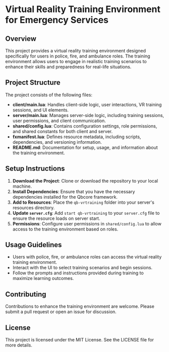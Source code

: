 # Virtual Reality Training Environment for Emergency Services

## Overview
This project provides a virtual reality training environment designed specifically for users in police, fire, and ambulance roles. The training environment allows users to engage in realistic training scenarios to enhance their skills and preparedness for real-life situations.

## Project Structure
The project consists of the following files:

- **client/main.lua**: Handles client-side logic, user interactions, VR training sessions, and UI elements.
- **server/main.lua**: Manages server-side logic, including training sessions, user permissions, and client communication.
- **shared/config.lua**: Contains configuration settings, role permissions, and shared constants for both client and server.
- **fxmanifest.lua**: Defines resource metadata, including scripts, dependencies, and versioning information.
- **README.md**: Documentation for setup, usage, and information about the training environment.

## Setup Instructions
1. **Download the Project**: Clone or download the repository to your local machine.
2. **Install Dependencies**: Ensure that you have the necessary dependencies installed for the Qbcore framework.
3. **Add to Resources**: Place the `qb-vrtraining` folder into your server's resources directory.
4. **Update `server.cfg`**: Add `start qb-vrtraining` to your `server.cfg` file to ensure the resource loads on server start.
5. **Permissions**: Configure user permissions in `shared/config.lua` to allow access to the training environment based on roles.

## Usage Guidelines
- Users with police, fire, or ambulance roles can access the virtual reality training environment.
- Interact with the UI to select training scenarios and begin sessions.
- Follow the prompts and instructions provided during training to maximize learning outcomes.

## Contributing
Contributions to enhance the training environment are welcome. Please submit a pull request or open an issue for discussion.

## License
This project is licensed under the MIT License. See the LICENSE file for more details.